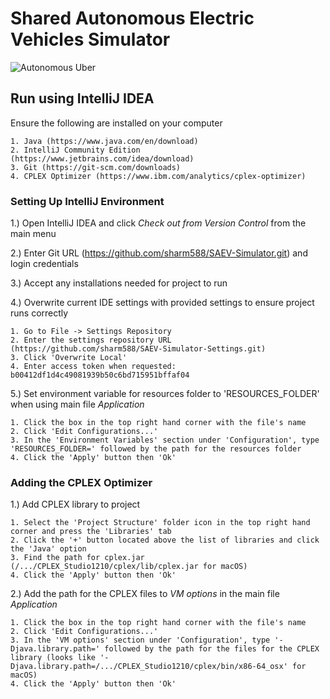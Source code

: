 # Shared Autonomous Electric Vehicles Simulator

![Autonomous Uber](https://s.marketwatch.com/public/resources/images/MW-EV890_uberse_ZH_20160914102258.jpg)

## Run using IntelliJ IDEA

Ensure the following are installed on your computer 

    1. Java (https://www.java.com/en/download)
    2. IntelliJ Community Edition (https://www.jetbrains.com/idea/download)
    3. Git (https://git-scm.com/downloads)
    4. CPLEX Optimizer (https://www.ibm.com/analytics/cplex-optimizer)
    
### Setting Up IntelliJ Environment

1.) Open IntelliJ IDEA and click *Check out from Version Control* from the main menu

2.) Enter Git URL (https://github.com/sharm588/SAEV-Simulator.git) and login credentials

3.) Accept any installations needed for project to run

4.)  Overwrite current IDE settings with provided settings to ensure project runs correctly
    
    1. Go to File -> Settings Repository
    2. Enter the settings repository URL (https://github.com/sharm588/SAEV-Simulator-Settings.git)
    3. Click 'Overwrite Local'
    4. Enter access token when requested: b00412df1d4c49081939b50c6bd715951bffaf04
    
5.) Set environment variable for resources folder to 'RESOURCES_FOLDER' when using main file *Application*
   
    1. Click the box in the top right hand corner with the file's name
    2. Click 'Edit Configurations...'
    3. In the 'Environment Variables' section under 'Configuration', type 'RESOURCES_FOLDER=' followed by the path for the resources folder
    4. Click the 'Apply' button then 'Ok'
    
### Adding the CPLEX Optimizer

1.) Add CPLEX library to project
    
    1. Select the 'Project Structure' folder icon in the top right hand corner and press the 'Libraries' tab
    2. Click the '+' button located above the list of libraries and click the 'Java' option
    3. Find the path for cplex.jar (/.../CPLEX_Studio1210/cplex/lib/cplex.jar for macOS)
    4. Click the 'Apply' button then 'Ok'

2.) Add the path for the CPLEX files to *VM options* in the main file *Application* 

    1. Click the box in the top right hand corner with the file's name
    2. Click 'Edit Configurations...'
    3. In the 'VM options' section under 'Configuration', type '-Djava.library.path=' followed by the path for the files for the CPLEX library (looks like '-Djava.library.path=/.../CPLEX_Studio1210/cplex/bin/x86-64_osx' for macOS)
    4. Click the 'Apply' button then 'Ok'
